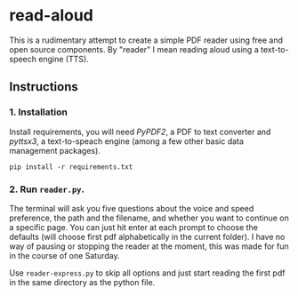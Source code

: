 # read-aloud

This is a rudimentary attempt to create a simple PDF reader using free and open source components. By "reader" I mean reading aloud using a text-to-speech engine (TTS).

## Instructions

### 1. Installation

Install requirements, you will need *PyPDF2*, a PDF to text converter and *pyttsx3*, a text-to-speach engine (among a few other basic data management packages).

    pip install -r requirements.txt

### 2. Run `reader.py`. 

The terminal will ask you five questions about the voice and speed preference, the path and the filename, and whether you want to continue on a specific page. You can just hit enter at each prompt to choose the defaults (will choose first pdf alphabetically in the current folder). I have no way of pausing or stopping the reader at the moment, this was made for fun in the course of one Saturday.

Use `reader-express.py` to skip all options and just start reading the first pdf in the same directory as the python file.
